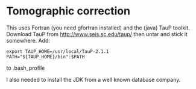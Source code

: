 # Tomographic correction

This uses Fortran (you need gfortran installed)
and the (java) TauP toolkit. Download TauP from
http://www.seis.sc.edu/taup/ then untar and stick
it somewhere. Add:

    export TAUP_HOME=/usr/local/TauP-2.1.1
    PATH="${TAUP_HOME}/bin":$PATH

to .bash_profile

I also needed to install the JDK from a well known
database company.

